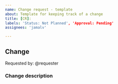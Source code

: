 ```yaml
---
name: Change request - template
about: Template for keeping track of a change
title: [CR]: 
labels: 'Status: Not Planned', 'Approval: Pending'
assignees: 'jamalv'

---
```


## Change

Requested by: @requester

### Change description
